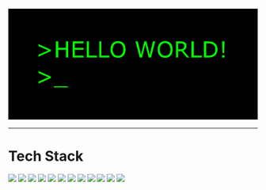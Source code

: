 ![main image](helloworld.gif)



---
# Tech Stack

![](https://img.shields.io/badge/java-ED8B00.svg?style=for-the-badge&logo=java&logoColor=black)
![](https://img.shields.io/badge/StringBoot-6DB33F.svg?style=for-the-badge&logo=Spring&logoColor=white)
![](https://img.shields.io/badge/html5-E34F26.svg?style=for-the-badge&logo=html5&logoColor=white)
![](https://img.shields.io/badge/css3-1572B6.svg?style=for-the-badge&logo=css3&logoColor=white)
![](https://img.shields.io/badge/JS-F7DF1E.svg?style=for-the-badge&logo=javascript&logoColor=black)
![](https://img.shields.io/badge/Jenkins-D24939.svg?style=for-the-badge&logo=Jenkins&logoColor=white)
![](https://img.shields.io/badge/Intellij-000000.svg?style=for-the-badge&logo=Intellij-IDEA&logoColor=white)
![](https://img.shields.io/badge/docker-%230db7ed.svg?style=for-the-badge&logo=docker&logoColor=white)
![](https://img.shields.io/badge/AWS-232F3E.svg?style=for-the-badge&logo=amazon-aws&logoColor=white)
![](https://img.shields.io/badge/Linux-FCC624?style=for-the-badge&logo=linux&logoColor=black)
![](https://img.shields.io/badge/mysql-4479A1.svg?style=for-the-badge&logo=mysql&logoColor=white)
![](https://img.shields.io/badge/vagrant-1868F2.svg?style=for-the-badge&logo=vagrant&logoColor=white)
